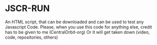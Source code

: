 # JSCR-RUN
An HTML script, that can be downloaded and can be used to test any Javascript Code.
Please, when you use this code for anything else, credit has to be given to me (CentralOrbit-org) Or it will get taken down (video, code, repositories, others)
